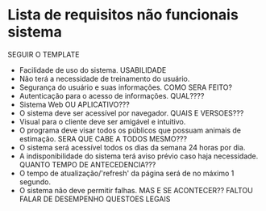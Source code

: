 # Lista de requisitos não funcionais sistema

SEGUIR O TEMPLATE


- Facilidade de uso do sistema. USABILIDADE
- Não terá a necessidade de treinamento do usuário.
- Segurança do usuário e suas informações. COMO SERA FEITO?
- Autenticação para o acesso de informações. QUAL????
- Sistema Web OU APLICATIVO???
- O sistema deve ser acessível por navegador. QUAIS E VERSOES???
- Visual para o cliente deve ser amigável e intuitivo.
- O programa deve visar todos os públicos que possuam animais de estimação. SERA QUE CABE A TODOS MESMO???
- O sistema será acessível todos os dias da semana 24 horas por dia.
- A indisponibilidade do sistema terá aviso prévio caso haja necessidade. QUANTO TEMPO DE ANTECEDENCIA???
- O tempo de atualização/'refresh' da página será de no máximo 1 segundo.
- O sistema não deve permitir falhas. MAS E SE ACONTECER??
FALTOU FALAR DE DESEMPENHO
QUESTOES LEGAIS
